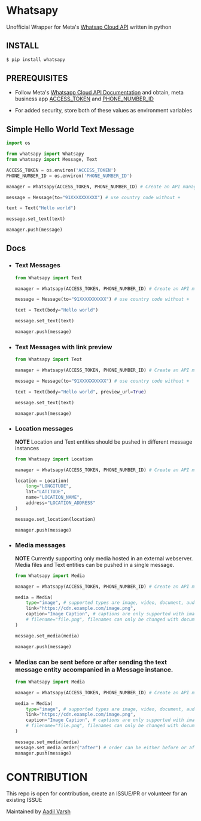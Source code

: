 # Whatsapy

Unofficial Wrapper for Meta's [Whatsap Cloud API](https://developers.facebook.com/docs/whatsapp/cloud-api) written in python

## INSTALL

```bash
$ pip install whatsapy
```

## PREREQUISITES

-   Follow Meta's [Whatsapp Cloud API Documentation](https://developers.facebook.com/docs/whatsapp/cloud-api) and obtain, meta business app [ACCESS_TOKEN](#) and [PHONE_NUMBER_ID]()

*   For added security, store both of these values as environment variables

## Simple Hello World Text Message

```py
import os

from whatsapy import Whatsapy
from whatsapy import Message, Text

ACCESS_TOKEN = os.environ('ACCESS_TOKEN')
PHONE_NUMBER_ID = os.environ('PHONE_NUMBER_ID')

manager = Whatsapy(ACCESS_TOKEN, PHONE_NUMBER_ID) # Create an API manager instance

message = Message(to="91XXXXXXXXXX") # use country code without +

text = Text("Hello world")

message.set_text(text)

manager.push(message)

```

## Docs

-   ### Text Messages

    ```py
    from Whatsapy import Text

    manager = Whatsapy(ACCESS_TOKEN, PHONE_NUMBER_ID) # Create an API manager instance

    message = Message(to="91XXXXXXXXXX") # use country code without +

    text = Text(body="Hello world")

    message.set_text(text)

    manager.push(message)
    ```

-   ### Text Messages with link preview

    ```py
    from Whatsapy import Text

    manager = Whatsapy(ACCESS_TOKEN, PHONE_NUMBER_ID) # Create an API manager instance

    message = Message(to="91XXXXXXXXXX") # use country code without +

    text = Text(body="Hello world", preview_url=True)

    message.set_text(text)

    manager.push(message)
    ```

-   ### Location messages

    **NOTE** Location and Text entities should be pushed in different message instances

    ```py
    from Whatsapy import Location

    manager = Whatsapy(ACCESS_TOKEN, PHONE_NUMBER_ID) # Create an API manager instance

    location = Location(
        long="LONGITUDE",
        lat="LATITUDE",
        name="LOCATION_NAME",
        address="LOCATION_ADDRESS"
    )

    message.set_location(location)

    manager.push(message)
    ```

-   ### Media messages

    **NOTE** Currently supporting only media hosted in an external webserver. Media files and Text entities can be pushed in a single message.

    ```py
    from Whatsapy import Media

    manager = Whatsapy(ACCESS_TOKEN, PHONE_NUMBER_ID) # Create an API manager instance

    media = Media(
        type="image", # supported types are image, video, document, audio
        link="https://cdn.example.com/image.png",
        caption="Image Caption", # captions are only supported with image entities
        # filename="file.png", filenames can only be changed with document entities
    )

    message.set_media(media)

    manager.push(message)
    ```

-   ### Medias can be sent before or after sending the text message entity accompanied in a Message instance.

    ```py
    from Whatsapy import Media

    manager = Whatsapy(ACCESS_TOKEN, PHONE_NUMBER_ID) # Create an API manager instance

    media = Media(
        type="image", # supported types are image, video, document, audio
        link="https://cdn.example.com/image.png",
        caption="Image Caption", # captions are only supported with image entities
        # filename="file.png", filenames can only be changed with document entities
    )

    message.set_media(media)
    message.set_media_order("after") # order can be either before or after
    manager.push(message)
    ```

# CONTRIBUTION

This repo is open for contribution, create an ISSUE/PR or volunteer for an existing ISSUE

Maintained by [Aadil Varsh](https://advrxh.github.io)
